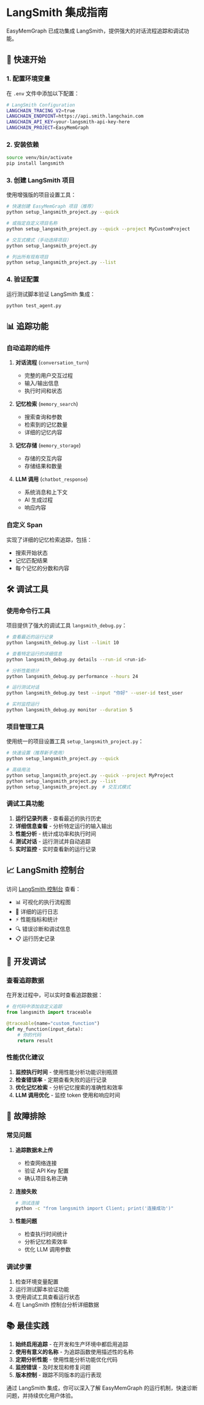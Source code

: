 # LangSmith 集成指南

EasyMemGraph 已成功集成 LangSmith，提供强大的对话流程追踪和调试功能。

## 🚀 快速开始

### 1. 配置环境变量

在 `.env` 文件中添加以下配置：

```bash
# LangSmith Configuration
LANGCHAIN_TRACING_V2=true
LANGCHAIN_ENDPOINT=https://api.smith.langchain.com
LANGCHAIN_API_KEY=your-langsmith-api-key-here
LANGCHAIN_PROJECT=EasyMemGraph
```

### 2. 安装依赖

```bash
source venv/bin/activate
pip install langsmith
```

### 3. 创建 LangSmith 项目

使用增强版的项目设置工具：

```bash
# 快速创建 EasyMemGraph 项目（推荐）
python setup_langsmith_project.py --quick

# 或指定自定义项目名称
python setup_langsmith_project.py --quick --project MyCustomProject

# 交互式模式（手动选择项目）
python setup_langsmith_project.py

# 列出所有现有项目
python setup_langsmith_project.py --list
```

### 4. 验证配置

运行测试脚本验证 LangSmith 集成：

```bash
python test_agent.py
```

## 📊 追踪功能

### 自动追踪的组件

1. **对话流程** (`conversation_turn`)
   - 完整的用户交互过程
   - 输入/输出信息
   - 执行时间和状态

2. **记忆检索** (`memory_search`)
   - 搜索查询和参数
   - 检索到的记忆数量
   - 详细的记忆内容

3. **记忆存储** (`memory_storage`)
   - 存储的交互内容
   - 存储结果和数量

4. **LLM 调用** (`chatbot_response`)
   - 系统消息和上下文
   - AI 生成过程
   - 响应内容

### 自定义 Span

实现了详细的记忆检索追踪，包括：
- 搜索开始状态
- 记忆匹配结果
- 每个记忆的分数和内容

## 🛠️ 调试工具

### 使用命令行工具

项目提供了强大的调试工具 `langsmith_debug.py`：

```bash
# 查看最近的运行记录
python langsmith_debug.py list --limit 10

# 查看特定运行的详细信息
python langsmith_debug.py details --run-id <run-id>

# 分析性能统计
python langsmith_debug.py performance --hours 24

# 运行测试对话
python langsmith_debug.py test --input "你好" --user-id test_user

# 实时监控运行
python langsmith_debug.py monitor --duration 5
```

### 项目管理工具

使用统一的项目设置工具 `setup_langsmith_project.py`：

```bash
# 快速设置（推荐新手使用）
python setup_langsmith_project.py --quick

# 高级用法
python setup_langsmith_project.py --quick --project MyProject
python setup_langsmith_project.py --list
python setup_langsmith_project.py  # 交互式模式
```

### 调试工具功能

1. **运行记录列表** - 查看最近的执行历史
2. **详细信息查看** - 分析特定运行的输入输出
3. **性能分析** - 统计成功率和执行时间
4. **测试对话** - 运行测试并自动追踪
5. **实时监控** - 实时查看新的运行记录

## 📈 LangSmith 控制台

访问 [LangSmith 控制台](https://smith.langchain.com) 查看：

- 📊 可视化的执行流程图
- 📝 详细的运行日志
- ⚡ 性能指标和统计
- 🔍 错误诊断和调试信息
- 📋 运行历史记录

## 🔧 开发调试

### 查看追踪数据

在开发过程中，可以实时查看追踪数据：

```python
# 在代码中添加自定义追踪
from langsmith import traceable

@traceable(name="custom_function")
def my_function(input_data):
    # 你的代码
    return result
```

### 性能优化建议

1. **监控执行时间** - 使用性能分析功能识别瓶颈
2. **检查错误率** - 定期查看失败的运行记录
3. **优化记忆检索** - 分析记忆搜索的准确性和效率
4. **LLM 调用优化** - 监控 token 使用和响应时间

## 🚨 故障排除

### 常见问题

1. **追踪数据未上传**
   - 检查网络连接
   - 验证 API Key 配置
   - 确认项目名称正确

2. **连接失败**
   ```bash
   # 测试连接
   python -c "from langsmith import Client; print('连接成功')"
   ```

3. **性能问题**
   - 检查执行时间统计
   - 分析记忆检索效率
   - 优化 LLM 调用参数

### 调试步骤

1. 检查环境变量配置
2. 运行测试脚本验证功能
3. 使用调试工具查看运行状态
4. 在 LangSmith 控制台分析详细数据

## 📚 最佳实践

1. **始终启用追踪** - 在开发和生产环境中都启用追踪
2. **使用有意义的名称** - 为追踪函数使用描述性的名称
3. **定期分析性能** - 使用性能分析功能优化代码
4. **监控错误** - 及时发现和修复问题
5. **版本控制** - 跟踪不同版本的运行表现

通过 LangSmith 集成，你可以深入了解 EasyMemGraph 的运行机制，快速诊断问题，并持续优化用户体验。